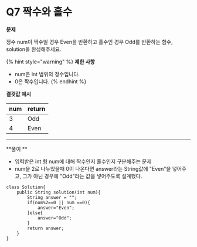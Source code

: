 # Q7 짝수와 홀수

**문제**

정수 num이 짝수일 경우 Even을 반환하고 홀수인 경우 Odd를 반환하는 함수, solution을 완성해주세요.



{% hint style="warning" %}
**제한 사항**

* num은 int 범위의 정수입니다.
* 0은 짝수입니다.
{% endhint %}

&#x20;

**결괏값 예시**

| num | return |
| --- | ------ |
| 3   | Odd    |
| 4   | Even   |

** **

**풀이 **

* 입력받은 int 형 num에 대해 짝수인지 홀수인지 구분해주는 문제  &#x20;
* num을 2로 나누었을때 0이 나온다면 answer라는 String값에 "Even"을 넣어주고, 그가 아닌 경우에 "Odd"라는 값을 넣어주도록 설계했다. &#x20;

```
class Solution{
    public String solution(int num){
        String answer = "";
        if(num%2==0 || num ==0){
            answer="Even";
        }else{
            answer="Odd";
        }
        return answer;
    }
}
```
